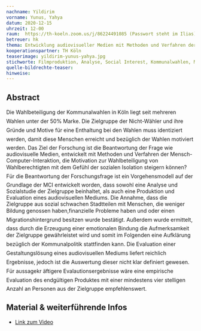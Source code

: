 ```yaml
---
nachname: Yildirim
vorname: Yunus, Yahya
datum: 2020-12-15
uhrzeit: 12-00
raum:  https://th-koeln.zoom.us/j/86224491085 (Passwort steht im Ilias) Präsentation
betreuer: hk
thema: Entwicklung audiovisueller Medien mit Methoden und Verfahren der Mensch-Computer-Interaktion - am Beispiel der Kommunalwahlen in Köln
kooperationspartner: TH Köln
teaserimage: yildirim-yunus-yahya.jpg
stichworte: Filmproduktion, Analyse, Social Interest, Kommunalwahlen, MCI
quelle-bildrechte-teaser:
hinweise:
---
```


## Abstract

Die Wahlbeteiligung der Kommunalwahlen in Köln liegt seit mehreren Wahlen unter
der 50% Marke. Die Zielgruppe der Nicht-Wähler und ihre Gründe und Motive für eine
Enthaltung bei den Wahlen muss identiziert werden, damit diese Menschen erreicht
und bezüglich der Wahlen motiviert werden. Das Ziel der Forschung ist die Beantwortung
der Frage wie audiovisuelle Medien, entwickelt mit Methoden und Verfahren der
Mensch-Computer-Interaktion, die Motivation zur Wahlbeteiligung von Wahlberechtigten
mit dem Gefühl der sozialen Isolation steigern können? Für die Beantwortung
der Forschungsfrage ist ein Vorgehensmodell auf der Grundlage der MCI entwickelt
worden, dass sowohl eine Analyse und Sozialstudie der Zielgruppe beinhaltet, als auch
eine Produktion und Evaluation eines audiovisuellen Mediums. Die Annahme, dass
die Zielgruppe aus sozial schwachen Stadtteilen mit Menschen, die weniger Bildung
genossen haben,finanzielle Probleme haben und oder einen Migrationshintergrund besitzen
wurde bestätigt. Außerdem wurde ermittelt, dass durch die Erzeugung einer
emotionalen Bindung die Aufmerksamkeit der Zielgruppe gewährleistet wird und somit
im Folgenden eine Aufklärung bezüglich der Kommunalpolitik stattfinden kann.
Die Evaluation einer Gestaltungslösung eines audiovisuellen Mediums liefert reichlich
Ergebnisse, jedoch ist die Auswertung dieser nicht klar definiert gewesen. Für aussagekr
äftigere Evalautionsergebnisse wäre eine empirische Evaluation des endgültigen
Produktes mit einer mindestens vier stelligen Anzahl an Personen aus der Zielgruppe
empfehlenswert.


## Material & weiterführende Infos

- [Link zum Video](https://www.youtube.com/watch?v=co7j3cWqFmY)
